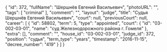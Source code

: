 {
    "id": 372,
    "fullName": "Шершнёв Евгений Васильевич",
    "photoURL": "",
    "tags": [
        "criminal"
    ],
    "comment": "",
    "layout": "judge",
    "title": "Судья Шершнёв Евгений Васильевич",
    "court": null,
    "previousCourt": null,
    "career": [
        {
            "id": 58802,
            "term": 5,
            "type": "appointed",
            "court": {
                "id": "03-002-03-01",
                "name": "суд Железнодорожного района г. Гомеля"
            },
            "extra": [],
            "comment": "",
            "house_id": "03-002-03-01",
            "judge_id": 372,
            "position": "судья",
            "term_type": "years",
            "timestamp": "2016-11-15",
            "decree_number": "419"
        }
    ]
}